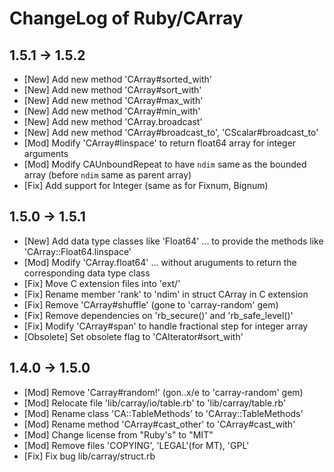 ChangeLog of Ruby/CArray
========================

1.5.1 -> 1.5.2
--------------

* [New] Add new method 'CArray#sorted_with'
* [New] Add new method 'CArray#sort_with'
* [New] Add new method 'CArray#max_with'
* [New] Add new method 'CArray#min_with'
* [New] Add new method 'CArray.broadcast'
* [New] Add new method 'CArray#broadcast_to', 'CScalar#broadcast_to'
* [Mod] Modify 'CArray#linspace' to return float64 array for integer arguments
* [Mod] Modify CAUnboundRepeat to have `ndim` same as the bounded array (before `ndim` same as parent array)
* [Fix] Add support for Integer (same as for Fixnum, Bignum)

1.5.0 -> 1.5.1
--------------

* [New] Add data type classes like 'Float64' ... to provide the methods like 'CArray::Float64.linspace'
* [Mod] Modify 'CArray.float64' ... without aruguments to return the corresponding data type class 
* [Fix] Move C extension files into 'ext/'
* [Fix] Rename member 'rank' to 'ndim' in struct CArray in C extension
* [Fix] Remove 'CArray#shuffle' (gone to 'carray-random' gem)
* [Fix] Remove dependencies on 'rb_secure()' and 'rb_safe_level()'
* [Fix] Modify 'CArray#span' to handle fractional step for integer array
* [Obsolete] Set obsolete flag to 'CAIterator#sort_with'

1.4.0 -> 1.5.0
--------------

* [Mod] Remove 'Carray#random!' (gon..x/e to 'carray-random' gem)
* [Mod] Relocate file 'lib/carray/io/table.rb' to 'lib/carray/table.rb'
* [Mod] Rename class 'CA::TableMethods' to 'CArray::TableMethods'
* [Mod] Rename method 'CArray#cast_other' to 'CArray#cast_with'
* [Mod] Change license from "Ruby's" to "MIT"
* [Mod] Remove files 'COPYING', 'LEGAL'(for MT), 'GPL'
* [Fix] Fix bug lib/carray/struct.rb
